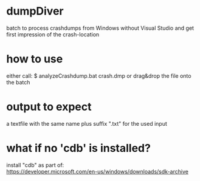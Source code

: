 # dumpDiver</br>
batch to process crashdumps from Windows without Visual Studio and get first impression of the crash-location</br>


# how to use</br>
either call: $ analyzeCrashdump.bat crash.dmp
or drag&drop the file onto the batch

# output to expect </br> 
a textfile with the same name plus suffix ".txt" for the used input

# what if no 'cdb' is installed?</br>
install "cdb" as part of:</br>
https://developer.microsoft.com/en-us/windows/downloads/sdk-archive</br>
